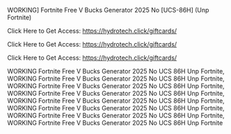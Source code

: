 WORKING] Fortnite Free V Bucks Generator 2025 No [UCS-86H] (Unp Fortnite)

Click Here to Get Access: https://hydrotech.click/giftcards/

Click Here to Get Access: https://hydrotech.click/giftcards/

Click Here to Get Access: https://hydrotech.click/giftcards/

WORKING Fortnite Free V Bucks Generator 2025 No UCS 86H Unp Fortnite, WORKING Fortnite Free V Bucks Generator 2025 No UCS 86H Unp Fortnite, WORKING Fortnite Free V Bucks Generator 2025 No UCS 86H Unp Fortnite, WORKING Fortnite Free V Bucks Generator 2025 No UCS 86H Unp Fortnite, WORKING Fortnite Free V Bucks Generator 2025 No UCS 86H Unp Fortnite, WORKING Fortnite Free V Bucks Generator 2025 No UCS 86H Unp Fortnite, WORKING Fortnite Free V Bucks Generator 2025 No UCS 86H Unp Fortnite, WORKING Fortnite Free V Bucks Generator 2025 No UCS 86H Unp Fortnite
